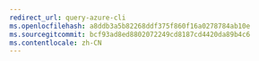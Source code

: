 ```yaml
---
redirect_url: query-azure-cli
ms.openlocfilehash: a8ddb3a5b82268ddf375f860f16a0278784ab10e
ms.sourcegitcommit: bcf93ad8ed8802072249cd8187cd4420da89b4c6
ms.contentlocale: zh-CN
---
```

